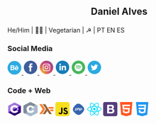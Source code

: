  ## <p style='text-align: center;'> Daniel Alves </p>
He/Him | 🏳️‍🌈 | Vegetarian | ☭ | PT EN ES 


### Social Media
<a href="https://www.behance.net/alvesdaniel"> <img src="b.png" alt="behance"> </a> <a href="https://www.facebook.com/13Daniel1/"> <img src="f.png" alt="facebook"> </a> <a href="https://www.instagram.com/crocodilo.danilo/"> <img src="ig.png" alt="instagram"> </a> <a href="https://www.linkedin.com/in/daniel-alves-833227199/"> <img src="in.png" alt="linkedin"> </a> <a href="https://open.spotify.com/user/fuckoffdaniel"> <img src="s.png" alt="spotify"> </a> <a href="https://twitter.com/d___word"> <img src="t.png" alt="twitter"> </a> 

### Code + Web
<img src="cs.png" alt="csharp" width="32" height="32"> <img src="c.png" alt="c" width="32" height="32">  <img src="haskell.png" alt="haskell" width="32" height="32"> <img src="js.png" alt="js" width="32" height="32"> <img src="php.png" alt="php" width="32" height="32"> <img src="react.png" alt="react" width="32" height="32"> <img src="bs.png" alt="bootstrap" width="32" height="32"> <img src="html.png" alt="html" width="32" height="32"> <img src="css.png" alt="css" width="32" height="32"> 
 

<!--
**coolalves/coolalves** is a ✨ _special_ ✨ repository because its `README.md` (this file) appears on your GitHub profile.

 
